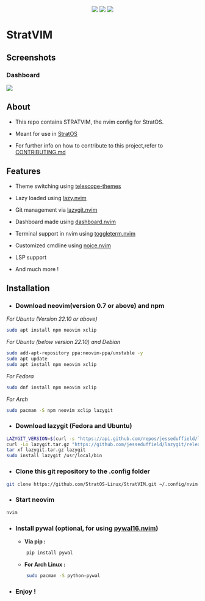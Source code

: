 <p align='center'>
<!-- Put the new logo of StratOS here -->
    <a href="https://github.com/StratOS-Linux/StratVIM/stargazers"><img src='https://img.shields.io/github/stars/StratOS-Linux/StratVIM?colorA=1d2021&colorB=5e81ac&style=for-the-badge'/></a>
    <a href="https://github.com/StratOS-Linux/StratVIM/graphs/contributors"><img src='https://img.shields.io/github/contributors/StratOS-Linux/StratVIM?colorA=1d2021&colorB=5e81ac&style=for-the-badge'/></a>
    <a href='https://github.com/StratOS-Linux/StratVIM/issues'><img src='https://img.shields.io/github/issues/StratOS-Linux/StratVIM?colorA=1d2021&colorB=5e81ac&style=for-the-badge'/></a>
</p>

# StratVIM

## Screenshots

### Dashboard
<img src="images/STRATVIM.png">

## About

- This repo contains STRATVIM, the nvim config for StratOS.

- Meant for use in [StratOS](https://github.com/StratOS-Linux/LUG_custom_distro)

- For further info on how to contribute to this project,refer to [CONTRIBUTING.md](CONTRIBUTING.md)



## Features

- Theme switching using [telescope-themes](https://github.com/andrew-george/telescope-themes)

- Lazy loaded using [lazy.nvim](https://github.com/folke/lazy.nvim)

- Git management via [lazygit.nvim](https://github.com/kdheepak/lazygit.nvim)

- Dashboard made using [dashboard.nvim](https://github.com/nvimdev/dashboard-nvim)

- Terminal support in nvim using [toggleterm.nvim](https://github.com/akinsho/toggleterm.nvim)

- Customized cmdline using [noice.nvim](https://github.com/folke/noice.nvim) 

- LSP support

- And much more !

## Installation

- ### Download neovim(version 0.7 or above) and npm
*For Ubuntu (Version 22.10 or above)*

```bash
sudo apt install npm neovim xclip
```
*For Ubuntu (below version 22.10) and Debian*

```bash
sudo add-apt-repository ppa:neovim-ppa/unstable -y
sudo apt update
sudo apt install npm neovim xclip
```
*For Fedora*
```bash
sudo dnf install npm neovim xclip
```

*For Arch*
```bash
sudo pacman -S npm neovim xclip lazygit
```
- ### Download lazygit (Fedora and Ubuntu)

```bash
LAZYGIT_VERSION=$(curl -s "https://api.github.com/repos/jesseduffield/lazygit/releases/latest" | grep -Po '"tag_name": "v\K[^"]*')
curl -Lo lazygit.tar.gz "https://github.com/jesseduffield/lazygit/releases/latest/download/lazygit_${LAZYGIT_VERSION}_Linux_x86_64.tar.gz"
tar xf lazygit.tar.gz lazygit
sudo install lazygit /usr/local/bin
```

- ### Clone this git repository to the .config folder

```bash
git clone https://github.com/StratOS-Linux/StratVIM.git ~/.config/nvim
```
- ### Start neovim

```bash
nvim
```

- ### Install pywal (optional, for using [pywal16.nvim](https://github.com/uZer/pywal16.nvim))

    - **Via pip :** 
    ```bash
        pip install pywal
   ```
   - **For Arch Linux :**
   ```bash
       sudo pacman -S python-pywal
   ```

- ### Enjoy !
